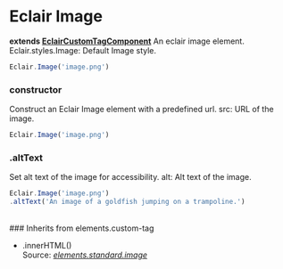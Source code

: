 # Eclair Image
__extends [EclairCustomTagComponent](https://github.com/SamGarlick/Eclair/tree/main/src/elements/custom-tag.js)__
An eclair image element.
Eclair.styles.Image: Default Image style.
```javascript
Eclair.Image('image.png')
```
### constructor
Construct an Eclair Image element with a predefined url.
src: URL of the image.
```javascript
Eclair.Image('image.png')
```
### .altText
Set alt text of the image for accessibility.
alt: Alt text of the image.
```javascript
Eclair.Image('image.png')
.altText('An image of a goldfish jumping on a trampoline.')
```
<br/>### Inherits from elements.custom-tag
 - .innerHTML()
<br/>Source: [_elements.standard.image_](https://github.com/SamGarlick/Eclair/tree/main/src/elements/standard/image.js)